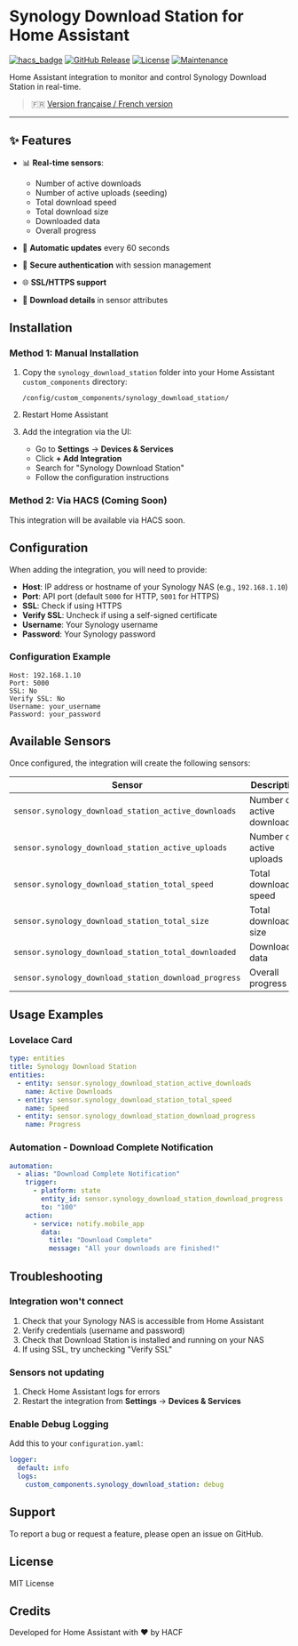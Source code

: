 # Synology Download Station for Home Assistant

[![hacs_badge](https://img.shields.io/badge/HACS-Custom-orange.svg)](https://github.com/custom-components/hacs)
[![GitHub Release](https://img.shields.io/github/v/release/barto95100/synology-download-station)](https://github.com/barto95100/synology-download-station/releases)
[![License](https://img.shields.io/github/license/barto95100/synology-download-station)](LICENSE)
[![Maintenance](https://img.shields.io/badge/Maintained%3F-yes-green.svg)](https://github.com/barto95100/synology-download-station/graphs/commit-activity)

Home Assistant integration to monitor and control Synology Download Station in real-time.

> 🇫🇷 [Version française / French version](README.md)

---

## ✨ Features

- 📊 **Real-time sensors**:
  - Number of active downloads
  - Number of active uploads (seeding)
  - Total download speed
  - Total download size
  - Downloaded data
  - Overall progress

- 🔄 **Automatic updates** every 60 seconds
- 🔐 **Secure authentication** with session management
- 🌐 **SSL/HTTPS support**
- 📝 **Download details** in sensor attributes

## Installation

### Method 1: Manual Installation

1. Copy the `synology_download_station` folder into your Home Assistant `custom_components` directory:
   ```
   /config/custom_components/synology_download_station/
   ```

2. Restart Home Assistant

3. Add the integration via the UI:
   - Go to **Settings** → **Devices & Services**
   - Click **+ Add Integration**
   - Search for "Synology Download Station"
   - Follow the configuration instructions

### Method 2: Via HACS (Coming Soon)

This integration will be available via HACS soon.

## Configuration

When adding the integration, you will need to provide:

- **Host**: IP address or hostname of your Synology NAS (e.g., `192.168.1.10`)
- **Port**: API port (default `5000` for HTTP, `5001` for HTTPS)
- **SSL**: Check if using HTTPS
- **Verify SSL**: Uncheck if using a self-signed certificate
- **Username**: Your Synology username
- **Password**: Your Synology password

### Configuration Example

```
Host: 192.168.1.10
Port: 5000
SSL: No
Verify SSL: No
Username: your_username
Password: your_password
```

## Available Sensors

Once configured, the integration will create the following sensors:

| Sensor | Description | Unit |
|--------|-------------|------|
| `sensor.synology_download_station_active_downloads` | Number of active downloads | - |
| `sensor.synology_download_station_active_uploads` | Number of active uploads | - |
| `sensor.synology_download_station_total_speed` | Total download speed | MB/s |
| `sensor.synology_download_station_total_size` | Total download size | GB |
| `sensor.synology_download_station_total_downloaded` | Downloaded data | GB |
| `sensor.synology_download_station_download_progress` | Overall progress | % |

## Usage Examples

### Lovelace Card

```yaml
type: entities
title: Synology Download Station
entities:
  - entity: sensor.synology_download_station_active_downloads
    name: Active Downloads
  - entity: sensor.synology_download_station_total_speed
    name: Speed
  - entity: sensor.synology_download_station_download_progress
    name: Progress
```

### Automation - Download Complete Notification

```yaml
automation:
  - alias: "Download Complete Notification"
    trigger:
      - platform: state
        entity_id: sensor.synology_download_station_download_progress
        to: "100"
    action:
      - service: notify.mobile_app
        data:
          title: "Download Complete"
          message: "All your downloads are finished!"
```

## Troubleshooting

### Integration won't connect

1. Check that your Synology NAS is accessible from Home Assistant
2. Verify credentials (username and password)
3. Check that Download Station is installed and running on your NAS
4. If using SSL, try unchecking "Verify SSL"

### Sensors not updating

1. Check Home Assistant logs for errors
2. Restart the integration from **Settings** → **Devices & Services**

### Enable Debug Logging

Add this to your `configuration.yaml`:

```yaml
logger:
  default: info
  logs:
    custom_components.synology_download_station: debug
```

## Support

To report a bug or request a feature, please open an issue on GitHub.

## License

MIT License

## Credits

Developed for Home Assistant with ❤️ by HACF

